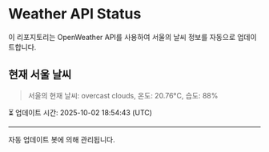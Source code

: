
# Weather API Status

이 리포지토리는 OpenWeather API를 사용하여 서울의 날씨 정보를 자동으로 업데이트합니다.

## 현재 서울 날씨
> 서울의 현재 날씨: overcast clouds, 온도: 20.76°C, 습도: 88%

⏳ 업데이트 시간: 2025-10-02 18:54:43 (UTC)

---
자동 업데이트 봇에 의해 관리됩니다.
